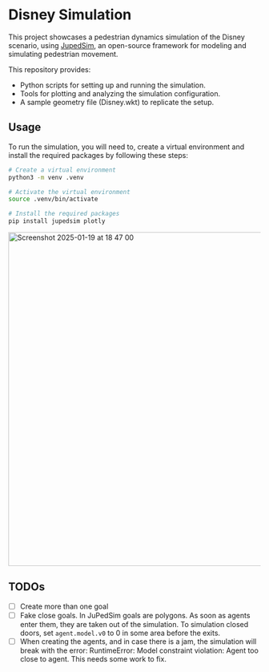# Disney Simulation

This project showcases a pedestrian dynamics simulation of the Disney scenario, using [JupedSim](https://www.jupedsim.org/stable/), an open-source framework for modeling and simulating pedestrian movement.

This repository provides:

- Python scripts for setting up and running the simulation.
- Tools for plotting and analyzing the simulation configuration.
- A sample geometry file (Disney.wkt) to replicate the setup.

    
## Usage

To run the simulation, you will need to, create a virtual environment and install the required packages by following these steps:

```bash
# Create a virtual environment
python3 -m venv .venv

# Activate the virtual environment
source .venv/bin/activate

# Install the required packages
pip install jupedsim plotly
```
<img width="666" alt="Screenshot 2025-01-19 at 18 47 00" src="https://github.com/user-attachments/assets/0fd8f680-e3e3-4d99-a8b3-0bf3fff015cc" />



## TODOs 

- [ ] Create more than one goal
- [ ] Fake close goals. In JuPedSim goals are polygons. As soon as agents enter them, they are taken out of the simulation.
      To simulation closed doors, set `agent.model.v0` to 0 in some area before the exits.
- [ ] When creating the agents, and in case there is a jam, the simulation will break with the error: RuntimeError: Model constraint violation: Agent too close to agent.
      This needs some work to fix.       

